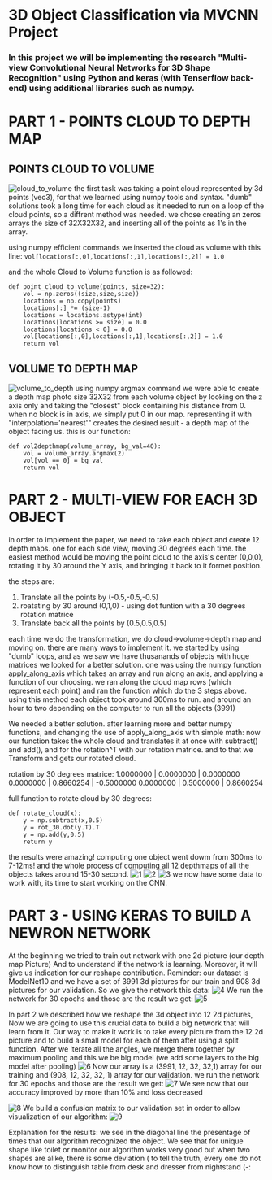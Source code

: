 # 3D Object Classification via MVCNN Project
### In this project we will be implementing the research "Multi-view Convolutional Neural Networks for 3D Shape Recognition" using Python and keras (with Tenserflow back-end) using additional libraries such as numpy.

# PART 1 - POINTS CLOUD TO DEPTH MAP

## POINTS CLOUD TO VOLUME
![cloud_to_volume](/images/cloud_to_volume.png)
the first task was taking a point cloud represented by 3d points (vec3), for that we learned using numpy tools and syntax. "dumb" solutions took a long time for each cloud as it needed to run on a loop of the cloud points, so a diffrent method was needed. we chose creating an zeros arrays the size of 32X32X32, and inserting all of the points as 1's in the array.

using numpy efficient commands we inserted the cloud as volume with this line:
`vol[locations[:,0],locations[:,1],locations[:,2]] = 1.0`

and the whole Cloud to Volume function is as followed:
```
def point_cloud_to_volume(points, size=32):
	vol = np.zeros((size,size,size))
	locations = np.copy(points)
	locations[:] *= (size-1)
	locations = locations.astype(int)
	locations[locations >= size] = 0.0
	locations[locations < 0] = 0.0
	vol[locations[:,0],locations[:,1],locations[:,2]] = 1.0
	return vol
```
## VOLUME TO DEPTH MAP
![volume_to_depth](/images/volume_to_depth.png)
using numpy argmax command we were able to create a depth map photo size 32X32 from each volume object by looking on the z axis only and taking the "closest" block containing his distance from 0. when no block is in axis, we simply put 0 in our map. representing it with "interpolation='nearest'" creates the desired result - a depth map of the object facing us. this is our function:
```
def vol2depthmap(volume_array, bg_val=40):
	vol = volume_array.argmax(2)
	vol[vol == 0] = bg_val
	return vol
```

# PART 2 - MULTI-VIEW FOR EACH 3D OBJECT
in order to implement the paper, we need to take each object and create 12 depth maps. one for each side view, moving 30 degrees each time. the easiest method would be moving the point cloud to the axis's center (0,0,0), rotating it by 30 around the Y axis, and bringing it back to it formet position.

the steps are:
1. Translate all the points by (-0.5,-0.5,-0.5)
2. roatating by 30 around (0,1,0) - using dot funtion with a 30 degrees rotation matrice
3. Translate back all the points by (0.5,0.5,0.5)

each time we do the transformation, we do cloud->volume->depth map and moving on.
there are many ways to implement it. we started by using "dumb" loops, and as we saw we have thusanands of objects with huge matrices we looked for a better solution. one was using the numpy function apply_along_axis which takes an array and run along an axis, and applying a function of our choosing. we ran along the cloud map rows (which represent each point) and ran the function which do the 3 steps above. using this method each object took around 300ms to run. and around an hour to two depending on the computer to run all the objects (3991)

We needed a better solution. after learning more and better numpy functions, and changing the use of apply_along_axis with simple math: now our function takes the whole cloud and translates it at once with subtract() and add(), and for the rotation^T with our rotation matrice. and to that we Transform and gets our rotated cloud.

rotation by 30 degrees matrice:
1.0000000	| 0.0000000	| 0.0000000
0.0000000	| 0.8660254	| -0.5000000
0.0000000	| 0.5000000	| 0.8660254

full function to rotate cloud by 30 degrees:
```
def rotate_cloud(x):
	y = np.subtract(x,0.5) 
	y = rot_30.dot(y.T).T
	y = np.add(y,0.5) 
	return y
```

the results were amazing! computing one object went dowm from 300ms to 7-12ms! and the whole process of computing all 12 depthmaps of all the objects takes around 15-30 second.
![1](/images/1.png)
![2](/images/2.png)
![3](/images/3.png)
we now have some data to work with, its time to start working on the CNN.

# PART 3 - USING KERAS TO BUILD A NEWRON NETWORK
At the beginning we tried to train out network with one 2d picture (our depth map Picture) And to understand if the network is learning. Moreover, it will give us indication for our reshape contribution. Reminder: our dataset is ModelNet10 and we have a set of 3991 3d pictures for our train and 908 3d pictures for our validation. So we give the network this data:
![4](/images/4.png)
We run the network for 30 epochs and those are the result we get:
![5](/images/5.png)

In part 2 we described how we reshape the 3d object into 12 2d pictures, Now we are going to use this crucial data to build a big network that will learn from it. Our way to make it work is to take every picture from the 12 2d picture and to build a small model for each of them after using a split function. After we iterate all the angles, we merge them together by maximum pooling and this we be big model (we add some layers to the big model after pooling)
![6](/images/6.png)
Now our array is a (3991, 12, 32, 32,1) array for our training and (908, 12, 32, 32, 1) array for our validation. we run the network for 30 epochs and those are the result we get:
![7](/images/7.png)
We see now that our accuracy improved by more than 10% and loss decreased

![8](/images/8.png)
We build a confusion matrix to our validation set in order to allow visualization of our algorithm:
![9](/images/9.png)

Explanation for the results: we see in the diagonal line the presentage of times that our algorithm recognized the object. We see that for unique shape like toilet or monitor our algorithm works very good but when two shapes are alike, there is some deviation ( to tell the truth, every one do not know how to distinguish table from desk and dresser from nightstand (-:
